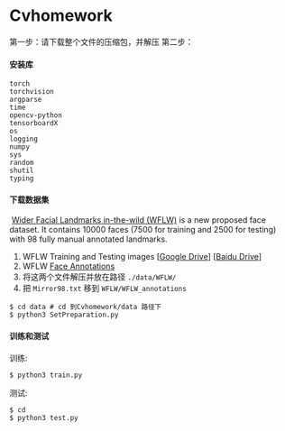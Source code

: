 # Cvhomework
第一步：请下载整个文件的压缩包，并解压
第二步：
#### 安装库

~~~shell
torch
torchvision
argparse
time
opencv-python
tensorboardX 
os
logging
numpy
sys
random
shutil
typing
~~~

#### 下载数据集

​    [Wider Facial Landmarks in-the-wild (WFLW)](https://wywu.github.io/projects/LAB/WFLW.html) is a new proposed face dataset. It contains 10000 faces (7500 for training and 2500 for testing)  with 98 fully manual annotated landmarks.

1. WFLW Training and Testing images [[Google Drive](https://drive.google.com/file/d/1hzBd48JIdWTJSsATBEB_eFVvPL1bx6UC/view?usp=sharing)] [[Baidu Drive](https://pan.baidu.com/s/1paoOpusuyafHY154lqXYrA)]
2. WFLW  [Face Annotations](https://wywu.github.io/projects/LAB/support/WFLW_annotations.tar.gz)
3. 将这两个文件解压并放在路径 `./data/WFLW/`
4. 把 `Mirror98.txt` 移到 `WFLW/WFLW_annotations`

~~~shell
$ cd data # cd 到Cvhomework/data 路径下
$ python3 SetPreparation.py
~~~

#### 训练和测试

训练:

~~~shell
$ python3 train.py
~~~

测试:

~~~shell
$ cd 
$ python3 test.py
~~~


